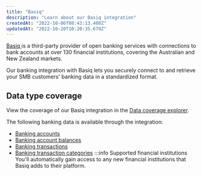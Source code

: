 ```yaml
---
title: "Basiq"
description: "Learn about our Basiq integration"
createdAt: "2022-10-06T08:43:13.400Z"
updatedAt: "2022-10-20T10:20:35.670Z"
---
```


<a class="external" href="https://basiq.io/" target="_blank">
  Basiq
</a> is a third-party provider of open banking services with connections to bank
accounts at over 130 financial institutions, covering the Australian and New Zealand
markets.

Our banking integration with Basiq lets you securely connect to and retrieve your SMB customers' banking data in a standardized format.

## Data type coverage

View the coverage of our Basiq integration in the <a className="external" href="https://knowledge.codat.io/supported-features/banking?view=tab-by-integration&integrationKey=dxfm" target="_blank">Data coverage explorer</a>.

The following banking data is available through the integration:

- [Banking accounts](https://docs.codat.io/docs/datamodel-banking-banking-accounts)
- [Banking account balances](https://docs.codat.io/docs/datamodel-banking-banking-account-balances)
- [Banking transactions](https://docs.codat.io/docs/datamodel-banking-banking-transactions)
- [Banking transaction categories](https://docs.codat.io/docs/datamodel-banking-banking-transaction-categories)
  :::info Supported financial institutions
  You'll automatically gain access to any new financial institutions that Basiq adds to their platform.
